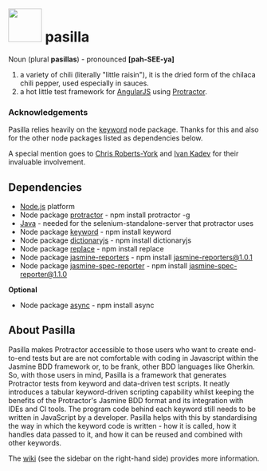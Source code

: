 # <img width="67" src="https://github.com/jenglezou/pasilla/blob/master/documentation/ImagesForWiki/flame-clipart-red-flame-hi.png"/> pasilla 

Noun (plural **pasillas**) - pronounced **[pah-SEE-ya]**

1. a variety of chili (literally "little raisin"), it is the dried form of the chilaca chili pepper, used especially in sauces.
2. a hot little test framework for [AngularJS](https://angularjs.org/) using [Protractor](https://www.npmjs.com/package/protractor).

### Acknowledgements
Pasilla relies heavily on the [keyword](https://www.npmjs.com/package/keyword) node package. Thanks for this and also for the other node packages listed as dependencies below.

A special mention goes to [Chris Roberts-York](https://github.com/ChrisRobertsYork) and [Ivan Kadev](https://github.com/ivkad) for their invaluable involvement.

## Dependencies
* [Node.js](https://nodejs.org) platform
* Node package [protractor](https://www.npmjs.com/package/protractor) - npm install protractor -g
* [Java](https://java.com/en/download) - needed for the selenium-standalone-server that protractor uses
* Node package [keyword](https://www.npmjs.com/package/keyword) - npm install keyword
* Node package [dictionaryjs](https://www.npmjs.com/package/dictionaryjs) - npm install dictionaryjs
* Node package [replace](https://www.npmjs.com/package/replace) - npm install replace
* Node package [jasmine-reporters](https://www.npmjs.com/package/jasmine-reporters) - npm install jasmine-reporters@1.0.1
* Node package [jasmine-spec-reporter](https://www.npmjs.com/package/jasmine-spec-reporter) - npm install jasmine-spec-reporter@1.1.0

**Optional**
* Node package [async](https://www.npmjs.com/package/async) - npm install async

## About Pasilla
Pasilla makes Protractor accessible to those users who want to create end-to-end tests but are are not comfortable with coding in Javascript within the Jasmine BDD framework or, to be frank, other BDD languages like Gherkin. So, with those users in mind, Pasilla is a framework that generates Protractor tests from keyword and data-driven test scripts. It neatly introduces a tabular keyword-driven scripting capability whilst keeping the benefits of the Protractor's Jasmine BDD format and its integration with IDEs and CI tools. The program code behind each keyword still needs to be written in JavaScript by a developer. Pasilla helps with this by standardising the way in which the keyword code is written - how it is called, how it handles data passed to it, and how it can be reused and combined with other keywords.

The [wiki](https://github.com/jenglezou/pasilla/wiki) (see the sidebar on the right-hand side) provides more information.

